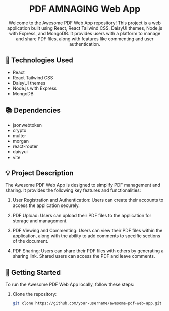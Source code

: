 
<h1 align="center">PDF AMNAGING Web App</h1>

<p align="center">
  Welcome to the Awesome PDF Web App repository! This project is a web application built using React, React Tailwind CSS, DaisyUI themes, Node.js with Express, and MongoDB. It provides users with a platform to manage and share PDF files, along with features like commenting and user authentication.
</p>

<h2>🚀 Technologies Used</h2>

- React
- React Tailwind CSS
- DaisyUI themes
- Node.js with Express
- MongoDB

<h2>📚 Dependencies</h2>

- jsonwebtoken
- crypto
- multer
- morgan
- react-router
- daisyui
- vite

<h2>💡 Project Description</h2>

The Awesome PDF Web App is designed to simplify PDF management and sharing. It provides the following key features and functionalities:

1. User Registration and Authentication: Users can create their accounts to access the application securely.

2. PDF Upload: Users can upload their PDF files to the application for storage and management.

3. PDF Viewing and Commenting: Users can view their PDF files within the application, along with the ability to add comments to specific sections of the document.

4. PDF Sharing: Users can share their PDF files with others by generating a sharing link. Shared users can access the PDF and leave comments.

<h2>🏁 Getting Started</h2>

To run the Awesome PDF Web App locally, follow these steps:

1. Clone the repository:

   ```bash
   git clone https://github.com/your-username/awesome-pdf-web-app.git
